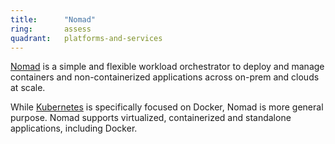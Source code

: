 ```yaml
---
title:      "Nomad"
ring:       assess
quadrant:   platforms-and-services
---
```


[Nomad](https://www.nomadproject.io/) is a simple and flexible workload orchestrator to deploy and manage containers and non-containerized applications across on-prem and clouds at scale.

While [Kubernetes](../platforms-and-services/kubernetes.html) is specifically focused on Docker, Nomad is more general purpose. Nomad supports virtualized, containerized and standalone applications, including Docker.